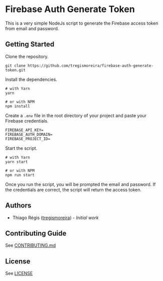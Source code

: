 # Firebase Auth Generate Token

This is a very simple NodeJs script to generate the Firebase access token from email and password.

## Getting Started

Clone the repository.

```
git clone https://github.com/tregismoreira/firebase-auth-generate-token.git
```

Install the dependencies.

```
# with Yarn
yarn

# or with NPM
npm install
```

Create a `.env` file in the root directory of your project and paste your Firebase credentials.

```
FIREBASE_API_KEY=
FIREBASE_AUTH_DOMAIN=
FIREBASE_PROJECT_ID=
```

Start the script.

```
# with Yarn
yarn start

# or with NPM
npm run start
```

Once you run the script, you will be prompted the email and password. If the credentials are correct, the script will return the access token.

## Authors

-   Thiago Régis ([tregismoreira](https://twitter.com/tregismoreira)) - _Initial work_

## Contributing Guide

See [CONTRIBUTING.md](CONTRIBUTING.md)

## License

See [LICENSE](LICENSE)
